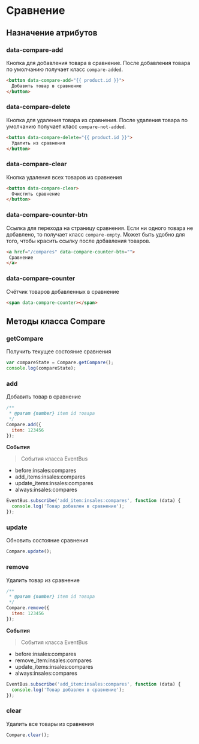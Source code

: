 # Сравнение

## Назначение атрибутов

### data-compare-add

Кнопка для добавления товара в сравнение. После добавления товара по умолчанию получает класс `compare-added`.

```html
<button data-compare-add="{{ product.id }}">
  Добавить товар в сравнение
</button>
```

### data-compare-delete

Кнопка для удаления товара из сравнения. После удаления товара по умолчанию получает класс `compare-not-added`.

```html
<button data-compare-delete="{{ product.id }}">
  Удалить из сравнения
</button>
```

### data-compare-clear

Кнопка удаления всех товаров из сравнения

```html
<button data-compare-clear>
  Очистить сравнение
</button>
```

### data-compare-counter-btn

Ссылка для перехода на страницу сравнения. Если ни одного товара не добавлено, то получает класс `compare-empty`. Может быть удобно для того, чтобы красить ссылку после добавления товаров.

```html
<a href="/compares" data-compare-counter-btn="">
 Сравнение
</a>
```

### data-compare-counter

Счётчик товаров добавленных в сравнение

```html
<span data-compare-counter></span>
```

## Методы класса Compare

### getCompare

Получить текущее состояние сравнения

```js
var compareState = Compare.getCompare();
console.log(compareState);
```
### add

Добавить товар в сравнение

```js
/**
 * @param {number} item id товара
 */
Compare.add({
  item: 123456
});
```


**События**

> События класса EventBus

* before:insales:compares
* add_items:insales:compares
* update_items:insales:compares
* always:insales:compares


```js
EventBus.subscribe('add_item:insales:compares', function (data) {
  console.log('Товар добавлен в сравнение');
});
```

### update

Обновить состояние сравнения

```js
Compare.update();
```

### remove

Удалить товар из сравнение

```js
/**
 * @param {number} item id товара
 */
Compare.remove({
  item: 123456
});
```


**События**

> События класса EventBus

* before:insales:compares
* remove_item:insales:compares
* update_items:insales:compares
* always:insales:compares


```js
EventBus.subscribe('add_item:insales:compares', function (data) {
  console.log('Товар добавлен в сравнение');
});
```

### clear

Удалить все товары из сравнения

```js
Compare.clear();
```